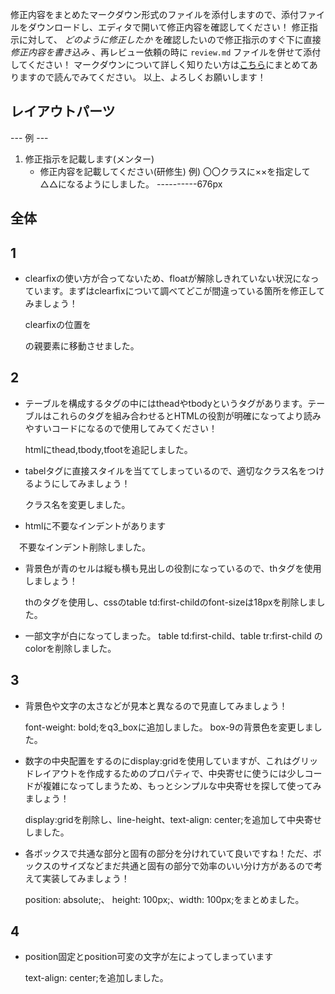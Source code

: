 修正内容をまとめたマークダウン形式のファイルを添付しますので、添付ファイルをダウンロードし、エディタで開いて修正内容を確認してください！
修正指示に対して、 *どのように修正したか* を確認したいので修正指示のすぐ下に直接 *修正内容を書き込み* 、再レビュー依頼の時に `review.md` ファイルを併せて添付してください！
マークダウンについて詳しく知りたい方は[こちら](https://giztech.gizumo-inc.work/lesson/40)にまとめてありますので読んでみてください。
以上、よろしくお願いします！

## レイアウトパーツ
--- 例 ---
1. 修正指示を記載します(メンター)
   - 修正内容を記載してください(研修生)
     例) 〇〇クラスに××を指定して△△になるようにしました。
----------676px

## 全体

## 1
- clearfixの使い方が合ってないため、floatが解除しきれていない状況になっています。まずはclearfixについて調べてどこが間違っている箇所を修正してみましょう！

  clearfixの位置を <div class="q1_box">の親要素に移動させました。

## 2
- テーブルを構成するタグの中にはtheadやtbodyというタグがあります。テーブルはこれらのタグを組み合わせるとHTMLの役割が明確になってより読みやすいコードになるので使用してみてください！

  htmlにthead,tbody,tfootを追記しました。

- tabelタグに直接スタイルを当ててしまっているので、適切なクラス名をつけるようにしてみましょう！

  クラス名を変更しました。

- htmlに不要なインデントがあります

　不要なインデント削除しました。

- 背景色が青のセルは縦も横も見出しの役割になっているので、thタグを使用しましょう！

  thのタグを使用し、cssのtable td:first-childのfont-sizeは18pxを削除しました。

- 一部文字が白になってしまった。
  table td:first-child、table tr:first-child のcolorを削除しました。

## 3
- 背景色や文字の太さなどが見本と異なるので見直してみましょう！

   font-weight: bold;をq3_boxに追加しました。
   box-9の背景色を変更しました。

- 数字の中央配置をするのにdisplay:gridを使用していますが、これはグリッドレイアウトを作成するためのプロパティで、中央寄せに使うには少しコードが複雑になってしまうため、もっとシンプルな中央寄せを探して使ってみましょう！

  display:gridを削除し、line-height、text-align: center;を追加して中央寄せしました。

- 各ボックスで共通な部分と固有の部分を分けれていて良いですね！ただ、ボックスのサイズなどまだ共通と固有の部分で効率のいい分け方があるので考えて実装してみましょう！

  position: absolute;、 height: 100px;、width: 100px;をまとめました。


## 4
- position固定とposition可変の文字が左によってしまっています

  text-align: center;を追加しました。